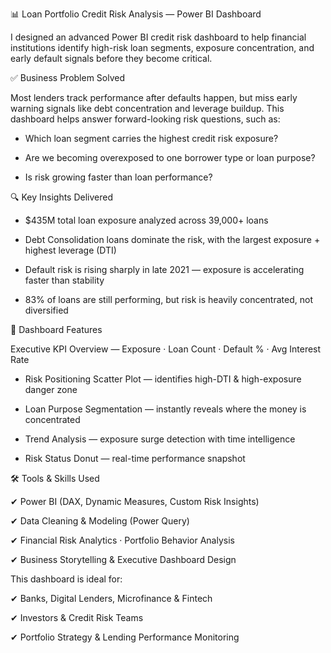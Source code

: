 📊 Loan Portfolio Credit Risk Analysis — Power BI Dashboard

I designed an advanced Power BI credit risk dashboard to help financial institutions identify high-risk loan segments, exposure concentration, and early default signals before they become critical.

✅ Business Problem Solved

Most lenders track performance after defaults happen, but miss early warning signals like debt concentration and leverage buildup.
This dashboard helps answer forward-looking risk questions, such as:

- Which loan segment carries the highest credit risk exposure?

- Are we becoming overexposed to one borrower type or loan purpose?

- Is risk growing faster than loan performance?

🔍 Key Insights Delivered

- $435M total loan exposure analyzed across 39,000+ loans

- Debt Consolidation loans dominate the risk, with the largest exposure + highest leverage (DTI)

- Default risk is rising sharply in late 2021 — exposure is accelerating faster than stability

- 83% of loans are still performing, but risk is heavily concentrated, not diversified

📌 Dashboard Features

Executive KPI Overview — Exposure · Loan Count · Default % · Avg Interest Rate

- Risk Positioning Scatter Plot — identifies high-DTI & high-exposure danger zone

- Loan Purpose Segmentation — instantly reveals where the money is concentrated

- Trend Analysis — exposure surge detection with time intelligence

- Risk Status Donut — real-time performance snapshot

🛠 Tools & Skills Used

✔ Power BI (DAX, Dynamic Measures, Custom Risk Insights)

✔ Data Cleaning & Modeling (Power Query)

✔ Financial Risk Analytics · Portfolio Behavior Analysis

✔ Business Storytelling & Executive Dashboard Design

This dashboard is ideal for:

✔ Banks, Digital Lenders, Microfinance & Fintech

✔ Investors & Credit Risk Teams

✔ Portfolio Strategy & Lending Performance Monitoring
